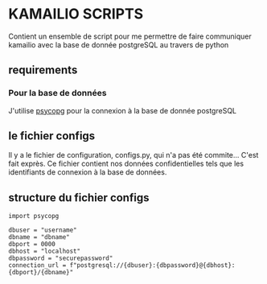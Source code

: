 # KAMAILIO SCRIPTS

Contient un ensemble de script pour me permettre de faire communiquer kamailio avec la base de donnée postgreSQL au travers de python

## requirements

### Pour la base de données

J'utilise [psycopg](https://www.psycopg.org/install/) pour la connexion à la base de donnée postgreSQL


## le fichier configs

Il y a le fichier de configuration, configs.py, qui n'a pas été commite... C'est fait exprès.
Ce fichier contient nos données confidentielles tels que les identifiants de connexion à la base de données.

## structure du fichier configs
```
import psycopg

dbuser = "username"
dbname = "dbname"
dbport = 0000
dbhost = "localhost"
dbpassword = "securepassword"
connection_url = f"postgresql://{dbuser}:{dbpassword}@{dbhost}:{dbport}/{dbname}"
```